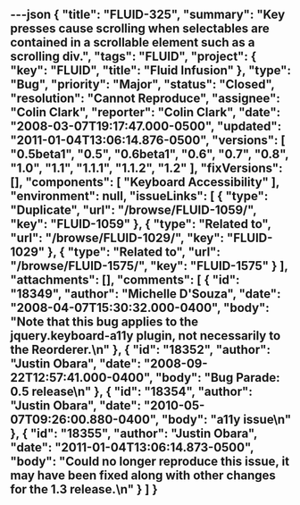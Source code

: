 ---json
{
  "title": "FLUID-325",
  "summary": "Key presses cause scrolling when selectables are contained in a scrollable element such as a scrolling div.",
  "tags": "FLUID",
  "project": {
    "key": "FLUID",
    "title": "Fluid Infusion"
  },
  "type": "Bug",
  "priority": "Major",
  "status": "Closed",
  "resolution": "Cannot Reproduce",
  "assignee": "Colin Clark",
  "reporter": "Colin Clark",
  "date": "2008-03-07T19:17:47.000-0500",
  "updated": "2011-01-04T13:06:14.876-0500",
  "versions": [
    "0.5beta1",
    "0.5",
    "0.6beta1",
    "0.6",
    "0.7",
    "0.8",
    "1.0",
    "1.1",
    "1.1.1",
    "1.1.2",
    "1.2"
  ],
  "fixVersions": [],
  "components": [
    "Keyboard Accessibility"
  ],
  "environment": null,
  "issueLinks": [
    {
      "type": "Duplicate",
      "url": "/browse/FLUID-1059/",
      "key": "FLUID-1059"
    },
    {
      "type": "Related to",
      "url": "/browse/FLUID-1029/",
      "key": "FLUID-1029"
    },
    {
      "type": "Related to",
      "url": "/browse/FLUID-1575/",
      "key": "FLUID-1575"
    }
  ],
  "attachments": [],
  "comments": [
    {
      "id": "18349",
      "author": "Michelle D'Souza",
      "date": "2008-04-07T15:30:32.000-0400",
      "body": "Note that this bug applies to the jquery.keyboard-a11y plugin, not necessarily to the Reorderer.\n"
    },
    {
      "id": "18352",
      "author": "Justin Obara",
      "date": "2008-09-22T12:57:41.000-0400",
      "body": "Bug Parade: 0.5 release\n"
    },
    {
      "id": "18354",
      "author": "Justin Obara",
      "date": "2010-05-07T09:26:00.880-0400",
      "body": "a11y issue\n"
    },
    {
      "id": "18355",
      "author": "Justin Obara",
      "date": "2011-01-04T13:06:14.873-0500",
      "body": "Could no longer reproduce this issue, it may have been fixed along with other changes for the 1.3 release.\n"
    }
  ]
}
---

        